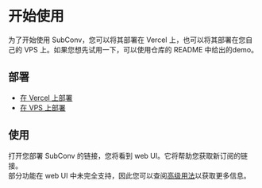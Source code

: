 # 开始使用

为了开始使用 SubConv，您可以将其部署在 Vercel 上，也可以将其部署在您自己的 VPS 上。如果您想先试用一下，可以使用仓库的 README 中给出的demo。  

## 部署
- [在 Vercel 上部署](/zh_CN/guide/deploy/vercel)  
- [在 VPS 上部署](/zh_CN/guide/deploy/vps)  

## 使用
打开您部署 SubConv 的链接，您将看到 web UI。它将帮助您获取新订阅的链接。  
部分功能在 web UI 中未完全支持，因此您可以查阅[高级用法](../advanced-usage/apis.md)以获取更多信息。
